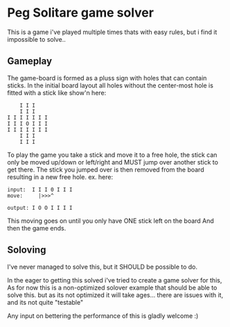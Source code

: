 # Peg Solitare game solver
This is a game i've played multiple times thats with easy rules, but i find it impossible to solve..
## Gameplay
The game-board is formed as a pluss sign with holes that can contain sticks.
In the initial board layout all holes without the center-most hole is fitted with a stick
like show'n here:
```
    I I I
    I I I
I I I I I I I
I I I O I I I
I I I I I I I
    I I I
    I I I
```
To play the game you take a stick and move it to a free hole, the stick can only be moved up/down or left/right and
MUST jump over another stick to get there. The stick you jumped over is then removed from the board resulting in a new free hole.
ex. here: 
```
input:  I I I 0 I I I
move:     |>>>^

output: I O O I I I I
```

This moving goes on until you only have ONE stick left on the board
And then the game ends.

## Soloving
I've never managed to solve this, but it SHOULD be possible to do. 

In the eager to getting this solved i've tried to create a game solver for this, 
As for now this is a non-optimized solover example that should be able to solve this. but as its not optimized it will take ages...
there are issues with it, and its not quite "testable"

Any input on bettering the performance of this is gladly welcome :)
